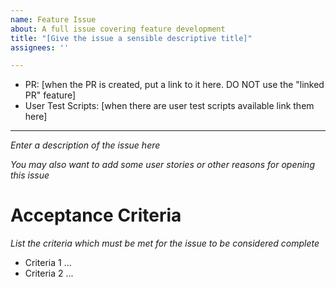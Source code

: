 ```yaml
---
name: Feature Issue
about: A full issue covering feature development
title: "[Give the issue a sensible descriptive title]"
assignees: ''

---
```


* PR: [when the PR is created, put a link to it here.  DO NOT use the "linked PR" feature]
* User Test Scripts: [when there are user test scripts available link them here]

---

*Enter a description of the issue here*

*You may also want to add some user stories or other reasons for opening this issue*

# Acceptance Criteria

*List the criteria which must be met for the issue to be considered complete*

* Criteria 1 ...
* Criteria 2 ...
